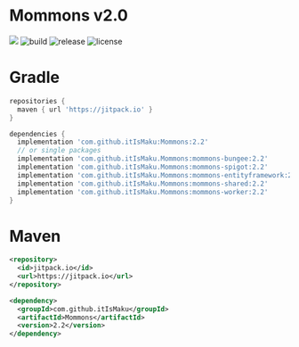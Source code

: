 # Mommons v2.0
[![](https://jitpack.io/v/itIsMaku/Mommons.svg)](https://jitpack.io/#itIsMaku/Mommons)
![build](https://img.shields.io/github/actions/workflow/status/itIsMaku/Mommons/gradle.yml)
![release](https://img.shields.io/github/v/release/itIsMaku/Mommons)
![license](https://img.shields.io/github/license/itIsMaku/Mommons)

# Gradle
```gradle
repositories {
  maven { url 'https://jitpack.io' }
}
```
```gradle
dependencies {
  implementation 'com.github.itIsMaku:Mommons:2.2'
  // or single packages
  implementation 'com.github.itIsMaku.Mommons:mommons-bungee:2.2'
  implementation 'com.github.itIsMaku.Mommons:mommons-spigot:2.2'
  implementation 'com.github.itIsMaku.Mommons:mommons-entityframework:2.2'
  implementation 'com.github.itIsMaku.Mommons:mommons-shared:2.2'
  implementation 'com.github.itIsMaku.Mommons:mommons-worker:2.2'
}
```


# Maven
```xml
<repository>
  <id>jitpack.io</id>
  <url>https://jitpack.io</url>
</repository>
```
```xml
<dependency>
  <groupId>com.github.itIsMaku</groupId>
  <artifactId>Mommons</artifactId>
  <version>2.2</version>
</dependency>
```
